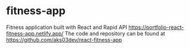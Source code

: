 # fitness-app
 Fitness application built with React and Rapid API https://portfolio-react-fitness-app.netlify.app/
 The code and repository can be found at https://github.com/aks03dev/react-fitness-app
